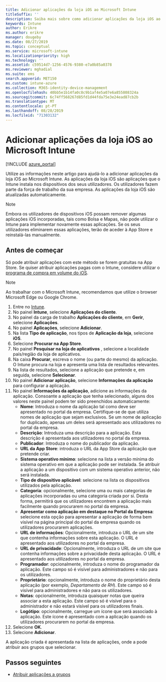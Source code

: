 ```yaml
---
title: Adicionar aplicações da loja iOS ao Microsoft Intune
titleSuffix: ''
description: Saiba mais sobre como adicionar aplicações da loja iOS ao Microsoft Intune. Poderá atribuir aplicações com este método se forem gratuitas na App Store.
keywords: Intune
author: Erikre
ms.author: erikre
manager: dougeby
ms.date: 08/27/2019
ms.topic: conceptual
ms.service: microsoft-intune
ms.localizationpriority: high
ms.technology: ''
ms.assetid: c59514d7-1256-4576-9380-e7a0b85a0378
ms.reviewer: mghadial
ms.suite: ems
search.appverid: MET150
ms.custom: intune-azure
ms.collection: M365-identity-device-management
ms.openlocfilehash: 40bb5e1b14fa0c8c9b1af4e5a07e6a855808324a
ms.sourcegitcommit: 6c74ff568267d85fd1d44fda75e3e24ead87cb2b
ms.translationtype: MT
ms.contentlocale: pt-PT
ms.lasthandoff: 08/28/2019
ms.locfileid: "71303132"
---
```

# <a name="add-ios-store-apps-to-microsoft-intune"></a>Adicionar aplicações da loja iOS ao Microsoft Intune

[!INCLUDE [azure_portal](./includes/azure_portal.md)]

Utilize as informações neste artigo para ajudá-lo a adicionar aplicações da loja iOS ao Microsoft Intune. As aplicações da loja iOS são aplicações que o Intune instala nos dispositivos dos seus utilizadores. Os utilizadores fazem parte da força de trabalho da sua empresa. As aplicações da loja iOS são atualizadas automaticamente.

>[!NOTE]
>Embora os utilizadores de dispositivos iOS possam remover algumas aplicações iOS incorporadas, tais como Bolsa e Mapas, não pode utilizar o Intune para implementar novamente essas aplicações. Se os seus utilizadores eliminarem essas aplicações, terão de aceder à App Store e reinstalá-las manualmente.

## <a name="before-you-start"></a>Antes de começar

Só pode atribuir aplicações com este método se forem gratuitas na App Store. Se quiser atribuir aplicações pagas com o Intune, considere utilizar o [programa de compra em volume do iOS](vpp-apps-ios.md).

>[!NOTE]
>Ao trabalhar com o Microsoft Intune, recomendamos que utilize o browser Microsoft Edge ou Google Chrome.

1. Entre no [Intune](https://go.microsoft.com/fwlink/?linkid=2090973).
3. No painel **Intune**, selecione **Aplicações do cliente**.
4. No painel da carga de trabalho **Aplicações do cliente**, em **Gerir**, selecione **Aplicações**.
5. No painel **Aplicações**, selecione **Adicionar**.
6. Na lista **Tipo de aplicação**, nos tipos de **Aplicação da loja**, selecione **iOS**.
7. Selecione **Procurar na App Store**.
8. No painel **Pesquisar na loja de aplicativos** , selecione a localidade país/região da loja de aplicativos.
9. Na caixa **Procurar**, escreva o nome (ou parte do mesmo) da aplicação.  
    O Intune procura na loja e apresenta uma lista de resultados relevantes.
10. Na lista de resultados, selecione a aplicação que pretende e, em seguida, selecione **Selecionar**.
11. No painel **Adicionar aplicação**, selecione **Informações da aplicação** para configurar a aplicação.
12. No painel **Informações da aplicação**, adicione as informações da aplicação. Consoante a aplicação que tenha selecionado, alguns dos valores neste painel podem ter sido preenchidos automaticamente:
    - **Nome**: Introduza o nome da aplicação tal como deve ser apresentado no portal da empresa. Certifique-se de que utiliza nomes de aplicação que sejam exclusivos. Se um nome de aplicação for duplicado, apenas um deles será apresentado aos utilizadores no portal da empresa.
    - **Descrição**: Introduza uma descrição para a aplicação. Esta descrição é apresentada aos utilizadores no portal da empresa.
    - **Publicador**: Introduza o nome do publicador da aplicação.
    - **URL da App Store**: introduza o URL da App Store da aplicação que pretende criar.
    - **Sistema operativo mínimo**: selecione na lista a versão mínima do sistema operativo em que a aplicação pode ser instalada. Se atribuir a aplicação a um dispositivo com um sistema operativo anterior, não será instalada.
    - **Tipo de dispositivo aplicável**: selecione na lista os dispositivos utilizados pela aplicação.
    - **Categoria**: opcionalmente, selecione uma ou mais categorias de aplicações incorporadas ou uma categoria criada por si. Desta forma, permitirá que os utilizadores encontrem a aplicação mais facilmente quando procurarem no portal da empresa.
    - **Apresentar como aplicação em destaque no Portal da Empresa**: selecione esta opção para apresentar a aplicação de forma bem visível na página principal do portal da empresa quando os utilizadores procurarem aplicações.
    - **URL de informações**: Opcionalmente, introduza o URL de um site que contenha informações sobre esta aplicação. O URL é apresentado aos utilizadores no portal da empresa.
    - **URL de privacidade**: Opcionalmente, introduza o URL de um site que contenha informações sobre a privacidade desta aplicação. O URL é apresentado aos utilizadores no portal da empresa.
    - **Programador**: opcionalmente, introduza o nome do programador da aplicação. Este campo só é visível para administradores e não para os utilizadores.
    - **Proprietário**: opcionalmente, introduza o nome do proprietário desta aplicação (por exemplo, *Departamento de RH*). Este campo só é visível para administradores e não para os utilizadores.
    - **Notas**: opcionalmente, introduza quaisquer notas que queira associar a esta aplicação. Este campo só é visível para o administrador e não estará visível para os utilizadores finais.
    - **Logótipo**: opcionalmente, carregue um ícone que será associado à aplicação. Este ícone é apresentado com a aplicação quando os utilizadores procurarem no portal da empresa.
13. Selecione **OK**.
14. Selecione **Adicionar**.

A aplicação criada é apresentada na lista de aplicações, onde a pode atribuir aos grupos que selecionar.

## <a name="next-steps"></a>Passos seguintes

- [Atribuir aplicações a grupos](apps-deploy.md)
